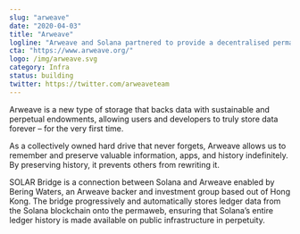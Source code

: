 ```yaml
---
slug: "arweave"
date: "2020-04-03"
title: "Arweave"
logline: "Arweave and Solana partnered to provide a decentralised permanent data storage solution of ledger data, ensuring the data can be always retrieved as required."
cta: "https://www.arweave.org/"
logo: /img/arweave.svg
category: Infra
status: building
twitter: https://twitter.com/arweaveteam
---
```


Arweave is a new type of storage that backs data with sustainable and perpetual endowments, allowing users and developers to truly store data forever – for the very first time.

As a collectively owned hard drive that never forgets, Arweave allows us to remember and preserve valuable information, apps, and history indefinitely. By preserving history, it prevents others from rewriting it.

SOLAR Bridge is a connection between Solana and Arweave enabled by Bering Waters, an Arweave backer and investment group based out of Hong Kong. The bridge progressively and automatically stores ledger data from the Solana blockchain onto the permaweb, ensuring that Solana’s entire ledger history is made available on public infrastructure in perpetuity.
